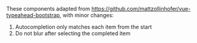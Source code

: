 These components adapted from https://github.com/mattzollinhofer/vue-typeahead-bootstrap, with minor changes:

1. Autocompletion only matches each item from the start
2. Do not blur after selecting the completed item